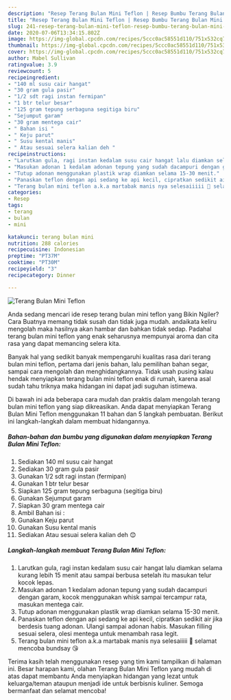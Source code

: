 ```yaml
---
description: "Resep Terang Bulan Mini Teflon | Resep Bumbu Terang Bulan Mini Teflon Yang Sedap"
title: "Resep Terang Bulan Mini Teflon | Resep Bumbu Terang Bulan Mini Teflon Yang Sedap"
slug: 241-resep-terang-bulan-mini-teflon-resep-bumbu-terang-bulan-mini-teflon-yang-sedap
date: 2020-07-06T13:34:15.802Z
image: https://img-global.cpcdn.com/recipes/5ccc0ac58551d110/751x532cq70/terang-bulan-mini-teflon-foto-resep-utama.jpg
thumbnail: https://img-global.cpcdn.com/recipes/5ccc0ac58551d110/751x532cq70/terang-bulan-mini-teflon-foto-resep-utama.jpg
cover: https://img-global.cpcdn.com/recipes/5ccc0ac58551d110/751x532cq70/terang-bulan-mini-teflon-foto-resep-utama.jpg
author: Mabel Sullivan
ratingvalue: 3.9
reviewcount: 5
recipeingredient:
- "140 ml susu cair hangat"
- "30 gram gula pasir"
- "1/2 sdt ragi instan fermipan"
- "1 btr telur besar"
- "125 gram tepung serbaguna segitiga biru"
- "Sejumput garam"
- "30 gram mentega cair"
- " Bahan isi "
- " Keju parut"
- " Susu kental manis"
- " Atau sesuai selera kalian deh "
recipeinstructions:
- "Larutkan gula, ragi instan kedalam susu cair hangat lalu diamkan selama kurang lebih 15 menit atau sampai berbusa setelah itu masukan telur kocok lepas."
- "Masukan adonan 1 kedalam adonan tepung yang sudah dacampuri dengan garam, kocok menggunakan whisk sampai tercampur rata, masukan mentega cair."
- "Tutup adonan menggunakan plastik wrap diamkan selama 15-30 menit."
- "Panaskan teflon dengan api sedang ke api kecil, cipratkan sedikit air jika berdesis tuang adonan. Ulangi sampai adonan habis. Masukan filling sesuai selera, olesi mentega untuk menambah rasa legit."
- "Terang bulan mini teflon a.k.a martabak manis nya selesaiiiii 💃 selamat mencoba bundsay 😘"
categories:
- Resep
tags:
- terang
- bulan
- mini

katakunci: terang bulan mini 
nutrition: 288 calories
recipecuisine: Indonesian
preptime: "PT37M"
cooktime: "PT30M"
recipeyield: "3"
recipecategory: Dinner

---
```



![Terang Bulan Mini Teflon](https://img-global.cpcdn.com/recipes/5ccc0ac58551d110/751x532cq70/terang-bulan-mini-teflon-foto-resep-utama.jpg)

Anda sedang mencari ide resep terang bulan mini teflon yang Bikin Ngiler? Cara Buatnya memang tidak susah dan tidak juga mudah. andaikata keliru mengolah maka hasilnya akan hambar dan bahkan tidak sedap. Padahal terang bulan mini teflon yang enak seharusnya mempunyai aroma dan cita rasa yang dapat memancing selera kita.

Banyak hal yang sedikit banyak mempengaruhi kualitas rasa dari terang bulan mini teflon, pertama dari jenis bahan, lalu pemilihan bahan segar, sampai cara mengolah dan menghidangkannya. Tidak usah pusing kalau hendak menyiapkan terang bulan mini teflon enak di rumah, karena asal sudah tahu triknya maka hidangan ini dapat jadi suguhan istimewa.




Di bawah ini ada beberapa cara mudah dan praktis dalam mengolah terang bulan mini teflon yang siap dikreasikan. Anda dapat menyiapkan Terang Bulan Mini Teflon menggunakan 11 bahan dan 5 langkah pembuatan. Berikut ini langkah-langkah dalam membuat hidangannya.

<!--inarticleads1-->

##### Bahan-bahan dan bumbu yang digunakan dalam menyiapkan Terang Bulan Mini Teflon:

1. Sediakan 140 ml susu cair hangat
1. Sediakan 30 gram gula pasir
1. Gunakan 1/2 sdt ragi instan (fermipan)
1. Gunakan 1 btr telur besar
1. Siapkan 125 gram tepung serbaguna (segitiga biru)
1. Gunakan Sejumput garam
1. Siapkan 30 gram mentega cair
1. Ambil  Bahan isi :
1. Gunakan  Keju parut
1. Gunakan  Susu kental manis
1. Sediakan  Atau sesuai selera kalian deh 😊




<!--inarticleads2-->

##### Langkah-langkah membuat Terang Bulan Mini Teflon:

1. Larutkan gula, ragi instan kedalam susu cair hangat lalu diamkan selama kurang lebih 15 menit atau sampai berbusa setelah itu masukan telur kocok lepas.
1. Masukan adonan 1 kedalam adonan tepung yang sudah dacampuri dengan garam, kocok menggunakan whisk sampai tercampur rata, masukan mentega cair.
1. Tutup adonan menggunakan plastik wrap diamkan selama 15-30 menit.
1. Panaskan teflon dengan api sedang ke api kecil, cipratkan sedikit air jika berdesis tuang adonan. Ulangi sampai adonan habis. Masukan filling sesuai selera, olesi mentega untuk menambah rasa legit.
1. Terang bulan mini teflon a.k.a martabak manis nya selesaiiiii 💃 selamat mencoba bundsay 😘




Terima kasih telah menggunakan resep yang tim kami tampilkan di halaman ini. Besar harapan kami, olahan Terang Bulan Mini Teflon yang mudah di atas dapat membantu Anda menyiapkan hidangan yang lezat untuk keluarga/teman ataupun menjadi ide untuk berbisnis kuliner. Semoga bermanfaat dan selamat mencoba!
